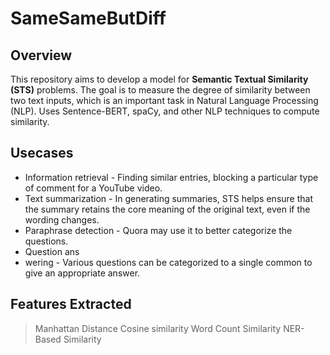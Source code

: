 # SameSameButDiff

## Overview
This repository aims to develop a model for **Semantic Textual Similarity (STS)** problems. The goal is to measure the degree of similarity between two text inputs, which is an important task in Natural Language Processing (NLP).
Uses Sentence-BERT, spaCy, and other NLP techniques to compute similarity.

## Usecases
- Information retrieval - Finding similar entries, blocking a particular type of comment for a YouTube video.
- Text summarization - In generating summaries, STS helps ensure that the summary retains the core meaning of the original text, even if the wording changes.
- Paraphrase detection - Quora may use it to better categorize the questions.
- Question ans
- wering - Various questions can be categorized to a single common to give an appropriate answer.

## Features Extracted
>Manhattan Distance
>Cosine similarity
>Word Count Similarity
>NER-Based Similarity 
